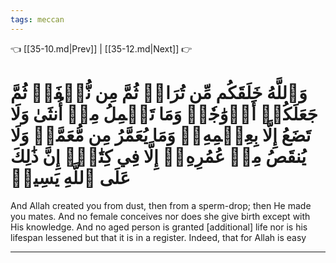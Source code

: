 ```yaml
---
tags: meccan
---
```


👈 [[35-10.md|Prev]] | [[35-12.md|Next]] 👉

# وَٱللَّهُ خَلَقَكُم مِّن تُرَابٖ ثُمَّ مِن نُّطۡفَةٖ ثُمَّ جَعَلَكُمۡ أَزۡوَٰجٗاۚ وَمَا تَحۡمِلُ مِنۡ أُنثَىٰ وَلَا تَضَعُ إِلَّا بِعِلۡمِهِۦۚ وَمَا يُعَمَّرُ مِن مُّعَمَّرٖ وَلَا يُنقَصُ مِنۡ عُمُرِهِۦٓ إِلَّا فِي كِتَٰبٍۚ إِنَّ ذَٰلِكَ عَلَى ٱللَّهِ يَسِيرٞ

And Allah created you from dust, then from a sperm-drop; then He made you mates. And no female conceives nor does she give birth except with His knowledge. And no aged person is granted [additional] life nor is his lifespan lessened but that it is in a register. Indeed, that for Allah is easy

---

